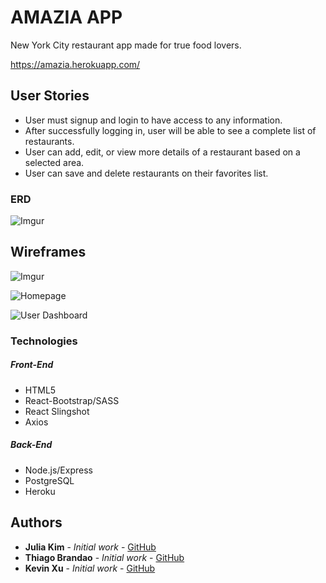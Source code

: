 # AMAZIA APP
New York City restaurant app made for true food lovers.

https://amazia.herokuapp.com/


## User Stories

* User must signup and login to have access to any information.
* After successfully logging in, user will be able to see a complete list of restaurants.
* User can add, edit, or view more details of a restaurant based on a selected area.
* User can save and delete restaurants on their favorites list.


### ERD
![Imgur](http://i.imgur.com/vYM2DaI.png)

## Wireframes

![Imgur](http://i.imgur.com/xXrUQft.jpg)

![Homepage](http://i.imgur.com/MAyIZMZ.png "Page 1")

![User Dashboard](http://i.imgur.com/IyuCXUi.png "Page 2")

### Technologies

##### Front-End
* HTML5
* React-Bootstrap/SASS
* React Slingshot
* Axios

##### Back-End
* Node.js/Express
* PostgreSQL
* Heroku



## Authors

* **Julia Kim** - *Initial work* - [GitHub](https://github.com/jkim0620)
* **Thiago Brandao** - *Initial work* - [GitHub](https://github.com/thiagobrandao2017)
* **Kevin Xu** - *Initial work* - [GitHub](https://github.com/uxnivek8)
